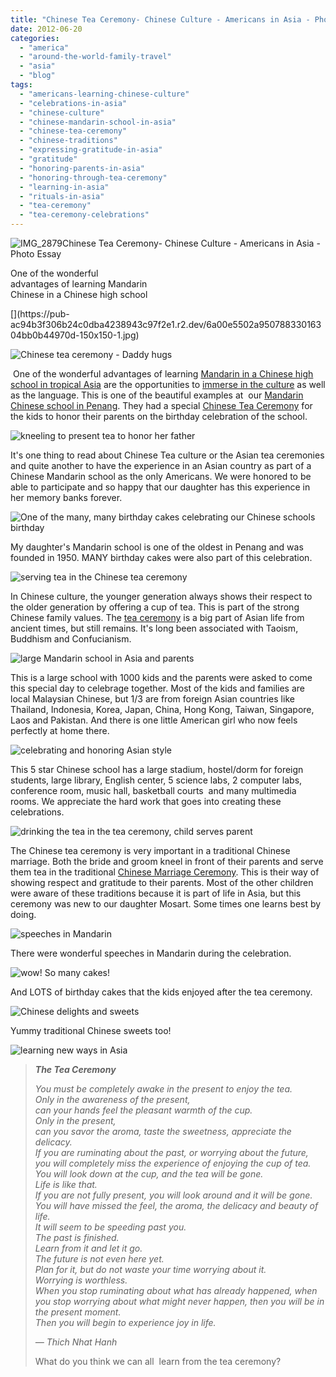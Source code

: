 ```yaml
---
title: "Chinese Tea Ceremony- Chinese Culture - Americans in Asia - Photo Essay"
date: 2012-06-20
categories: 
  - "america"
  - "around-the-world-family-travel"
  - "asia"
  - "blog"
tags: 
  - "americans-learning-chinese-culture"
  - "celebrations-in-asia"
  - "chinese-culture"
  - "chinese-mandarin-school-in-asia"
  - "chinese-tea-ceremony"
  - "chinese-traditions"
  - "expressing-gratitude-in-asia"
  - "gratitude"
  - "honoring-parents-in-asia"
  - "honoring-through-tea-ceremony"
  - "learning-in-asia"
  - "rituals-in-asia"
  - "tea-ceremony"
  - "tea-ceremony-celebrations"
---
```


![IMG_2879](https://pub-ac94b3f306b24c0dba4238943c97f2e1.r2.dev/6a00e5502a950788330168eaae71f2970c.jpg)Chinese Tea Ceremony- Chinese Culture - 
Americans in Asia - Photo Essay  

One of the wonderful  
advantages of learning Mandarin  
Chinese in a Chinese high school

<!--more-->[](https://pub-ac94b3f306b24c0dba4238943c97f2e1.r2.dev/6a00e5502a95078833016304bb0b44970d-150x150-1.jpg)

![Chinese tea ceremony - Daddy hugs](https://pub-ac94b3f306b24c0dba4238943c97f2e1.r2.dev/6a00e5502a95078833016304bb0dc2970d.jpg)  
  

 One of the wonderful advantages of learning [Mandarin in a Chinese high school in tropical Asia](https://pub-ac94b3f306b24c0dba4238943c97f2e1.r2.dev/2011/01/only-american-girl-in-an-all-mandarin-school-chinese-immersion-in-language-culture-through-school.html "mandarin in a chinese high school in Asia") are the opportunities to [immerse in the culture](https://pub-ac94b3f306b24c0dba4238943c97f2e1.r2.dev/2012/04/the-beauty-of-traditional-chinese-culture.html "immerse in traditional chinese culture") as well as the language. This is one of the beautiful examples at  our [Mandarin Chinese school in Penang](https://pub-ac94b3f306b24c0dba4238943c97f2e1.r2.dev/2012/06/why-learn-mandarin-in-tropical-asia-penang.html "Mandarin Chinese school in Penang"). They had a special [Chinese Tea Ceremony](http://en.wikipedia.org/wiki/Chinese_tea_culture "Chinese tea ceremony") for the kids to honor their parents on the birthday celebration of the school.

![kneeling to present tea to honor her father](https://pub-ac94b3f306b24c0dba4238943c97f2e1.r2.dev/6a00e5502a95078833016304bb0b44970d.jpg)  
  
It's one thing to read about Chinese Tea culture or the Asian tea ceremonies and quite another to have the experience in an Asian country as part of a Chinese Mandarin school as the only Americans. We were honored to be able to participate and so happy that our daughter has this experience in her memory banks forever.

![One of the many, many birthday cakes celebrating our Chinese schools birthday ](https://pub-ac94b3f306b24c0dba4238943c97f2e1.r2.dev/6a00e5502a95078833016304c5283d970d.jpg)  
  
My daughter's Mandarin school is one of the oldest in Penang and was founded in 1950. MANY birthday cakes were also part of this celebration.  
  
![serving tea in the Chinese tea ceremony](https://pub-ac94b3f306b24c0dba4238943c97f2e1.r2.dev/6a00e5502a95078833016765b88287970b.jpg)  
  
In Chinese culture, the younger generation always shows their respect to the older generation by offering a cup of tea. This is part of the strong Chinese family values. The [tea ceremony](http://en.wikipedia.org/wiki/Tea_ceremony "tea ceremony") is a big part of Asian life from ancient times, but still remains. It's long been associated with Taoism, Buddhism and Confucianism.  
  
![large Mandarin school in Asia and parents](https://pub-ac94b3f306b24c0dba4238943c97f2e1.r2.dev/6a00e5502a950788330168eabaa28f970c.jpg)  
  
This is a large school with 1000 kids and the parents were asked to come this special day to celebrage together. Most of the kids and families are local Malaysian Chinese, but 1/3 are from foreign Asian countries like Thailand, Indonesia, Korea, Japan, China, Hong Kong, Taiwan, Singapore, Laos and Pakistan. And there is one little American girl who now feels perfectly at home there.  
  

![celebrating and honoring Asian style](https://pub-ac94b3f306b24c0dba4238943c97f2e1.r2.dev/6a00e5502a950788330168eabaa615970c.jpg)  
  
This 5 star Chinese school has a large stadium, hostel/dorm for foreign students, large library, English center, 5 science labs, 2 computer labs, conference room, music hall, basketball courts  and many multimedia rooms. We appreciate the hard work that goes into creating these celebrations.  
  
  
![drinking the tea in the tea ceremony, child serves parent](https://pub-ac94b3f306b24c0dba4238943c97f2e1.r2.dev/6a00e5502a950788330168eabac4cb970c.jpg)  
  
The Chinese tea ceremony is very important in a traditional Chinese marriage. Both the bride and groom kneel in front of their parents and serve them tea in the traditional [Chinese Marriage Ceremony](http://en.wikipedia.org/wiki/Chinese_marriage "chinese marriage ceremony tea"). This is their way of showing respect and gratitude to their parents. Most of the other children were aware of these traditions because it is part of life in Asia, but this ceremony was new to our daughter Mosart. Some times one learns best by doing.

![speeches in Mandarin](https://pub-ac94b3f306b24c0dba4238943c97f2e1.r2.dev/6a00e5502a95078833016765b88918970b.jpg)  
  
There were wonderful speeches in Mandarin during the celebration.

![wow! So many cakes!](https://pub-ac94b3f306b24c0dba4238943c97f2e1.r2.dev/6a00e5502a95078833016304c531ac970d.jpg)  
  
And LOTS of birthday cakes that the kids enjoyed after the tea ceremony.

![Chinese delights and sweets](https://pub-ac94b3f306b24c0dba4238943c97f2e1.r2.dev/6a00e5502a95078833016765b88b7d970b.jpg)  
  
Yummy traditional Chinese sweets too!  
  
![learning new ways in Asia](https://pub-ac94b3f306b24c0dba4238943c97f2e1.r2.dev/6a00e5502a95078833016304c55bf2970d.jpg)  
  

> _**The Tea Ceremony**_
> 
> _You must be completely awake in the present to enjoy the tea._  
> _Only in the awareness of the present,_  
> _can your hands feel the pleasant warmth of the cup._  
> _Only in the present,_  
> _can you savor the aroma, taste the sweetness, appreciate the delicacy._  
> _If you are ruminating about the past, or worrying about the future, you will completely miss the experience of enjoying the cup of tea._  
> _You will look down at the cup, and the tea will be gone._  
> _Life is like that._  
> _If you are not fully present, you will look around and it will be gone._  
> _You will have missed the feel, the aroma, the delicacy and beauty of life._  
> _It will seem to be speeding past you._  
> _The past is finished._  
> _Learn from it and let it go._  
> _The future is not even here yet._  
> _Plan for it, but do not waste your time worrying about it._  
> _Worrying is worthless._  
> _When you stop ruminating about what has already happened, when you stop worrying about what might never happen, then you will be in the present moment._  
> _Then you will begin to experience joy in life._
> 
> _— Thich Nhat Hanh_
> 
>   
>   
>   
> What do you think we can all  learn from the tea ceremony?
